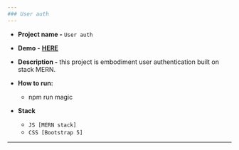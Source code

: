 ```yaml
---
### User auth
---
```



+ **Project name -** `User auth`
+ **Demo -** **[HERE](https://user---auth.herokuapp.com/)**
+ **Description -** this project is embodiment user authentication built on stack MERN.
+ **How to run:**
  - npm run magic

+ **Stack**
   - `JS [MERN stack]`
   - `CSS [Bootstrap 5]`

---
